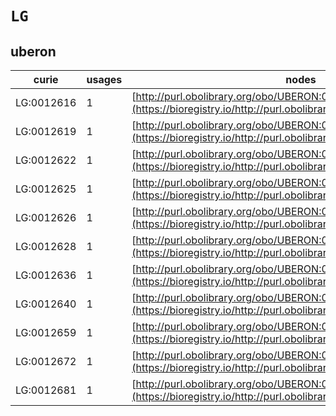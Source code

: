 # `LG`

## uberon

| curie      |   usages | nodes                                                                                                                 |
|------------|----------|-----------------------------------------------------------------------------------------------------------------------|
| LG:0012616 |        1 | [http://purl.obolibrary.org/obo/UBERON:0004889](https://bioregistry.io/http://purl.obolibrary.org/obo/UBERON:0004889) |
| LG:0012619 |        1 | [http://purl.obolibrary.org/obo/UBERON:0004890](https://bioregistry.io/http://purl.obolibrary.org/obo/UBERON:0004890) |
| LG:0012622 |        1 | [http://purl.obolibrary.org/obo/UBERON:0004892](https://bioregistry.io/http://purl.obolibrary.org/obo/UBERON:0004892) |
| LG:0012625 |        1 | [http://purl.obolibrary.org/obo/UBERON:0004893](https://bioregistry.io/http://purl.obolibrary.org/obo/UBERON:0004893) |
| LG:0012626 |        1 | [http://purl.obolibrary.org/obo/UBERON:0004894](https://bioregistry.io/http://purl.obolibrary.org/obo/UBERON:0004894) |
| LG:0012628 |        1 | [http://purl.obolibrary.org/obo/UBERON:0004895](https://bioregistry.io/http://purl.obolibrary.org/obo/UBERON:0004895) |
| LG:0012636 |        1 | [http://purl.obolibrary.org/obo/UBERON:0004896](https://bioregistry.io/http://purl.obolibrary.org/obo/UBERON:0004896) |
| LG:0012640 |        1 | [http://purl.obolibrary.org/obo/UBERON:0004897](https://bioregistry.io/http://purl.obolibrary.org/obo/UBERON:0004897) |
| LG:0012659 |        1 | [http://purl.obolibrary.org/obo/UBERON:0004899](https://bioregistry.io/http://purl.obolibrary.org/obo/UBERON:0004899) |
| LG:0012672 |        1 | [http://purl.obolibrary.org/obo/UBERON:0004900](https://bioregistry.io/http://purl.obolibrary.org/obo/UBERON:0004900) |
| LG:0012681 |        1 | [http://purl.obolibrary.org/obo/UBERON:0004901](https://bioregistry.io/http://purl.obolibrary.org/obo/UBERON:0004901) |
